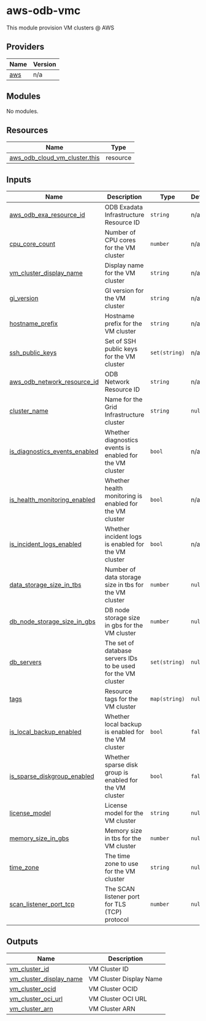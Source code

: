 # aws-odb-vmc
This module provision VM clusters @ AWS

<!-- BEGIN_TF_DOCS -->
## Providers

| Name                                              | Version |
|---------------------------------------------------|---------|
| <a name="provider_aws"></a> [aws](#provider\_aws) | n/a     |

## Modules

No modules.

## Resources

| Name                                                                                                                              | Type     |
|-----------------------------------------------------------------------------------------------------------------------------------|----------|
| [aws_odb_cloud_vm_cluster.this](https://registry.terraform.io/providers/hashicorp/aws/latest/docs/resources/odb_cloud_vm_cluster) | resource |

## Inputs

| Name                                                                                                                            | Description                                                   | Type          | Default | Required |
|---------------------------------------------------------------------------------------------------------------------------------|---------------------------------------------------------------|---------------|---------|:--------:|
| <a name="input_aws_odb_exa_resource_id"></a> [aws\_odb\_exa\_resource\_id](#input\_aws\_odb\_exa\_resource\_id)                 | ODB Exadata Infrastructure Resource ID                        | `string`      | n/a     |   yes    |
| <a name="input_cpu_core_count"></a> [cpu\_core\_count](#input\_cpu\_core\_count)                                                | Number of CPU cores for the VM cluster                        | `number`      | n/a     |   yes    |
| <a name="input_vm_cluster_display_name"></a> [vm\_cluster\_display\_name](#input\_vm\_cluster\_display\_name)                   | Display name for the VM cluster                               | `string`      | n/a     |   yes    |
| <a name="input_gi_version"></a> [gi\_version](#input\_gi\_version)                                                              | GI version for the VM cluster                                 | `string`      | n/a     |   yes    |
| <a name="input_hostname_prefix"></a> [hostname_prefix](#input\_hostname_prefix)                                                 | Hostname prefix for the VM cluster                            | `string`      | n/a     |   yes    |
| <a name="input_ssh_public_keys"></a> [ssh\_public\_keys](#input\_ssh\_public\_keys)                                             | Set of SSH public keys for the VM cluster                     | `set(string)` | n/a     |   yes    |
| <a name="input_aws_odb_network_resource_id"></a> [aws\_odb\_network\_resource\_id](#input\_aws\_odb\_network\_resource\_id)     | ODB Network Resource ID                                       | `string`      | n/a     |   yes    |
| <a name="input_cluster_name"></a> [cluster\_name](#input\_cluster\_name)                                                        | Name for the Grid Infrastructure cluster                      | `string`      | `null`  |    no    |
| <a name="input_is_diagnostics_events_enabled"></a> [is\_diagnostics\_events\_enabled](#input\_is\_diagnostics\_events\_enabled) | Whether diagnostics events is enabled for the VM cluster      | `bool`        | n/a     |   yes    |
| <a name="input_is_health_monitoring_enabled"></a> [is\_health\_monitoring\_enabled](#input\_is\_health\_monitoring\_enabled)    | Whether health monitoring is enabled for the VM cluster       | `bool`        | n/a     |   yes    |
| <a name="input_is_incident_logs_enabled"></a> [is\_incident\_logs\_enabled](#input\_is\_incident\_logs\_enabled)                | Whether incident logs is enabled for the VM cluster           | `bool`        | n/a     |   yes    |
| <a name="input_data_storage_size_in_tbs"></a> [data\_storage\_size\_in\_tbs](#input\_data\_storage\_size\_in\_tbs)              | Number of data storage size in tbs for the VM cluster         | `number`      | `null`  |    no    |
| <a name="input_db_node_storage_size_in_gbs"></a> [db\_node\_storage\_size\_in\_gbs](#input\_db\_node\_storage\_size\_in\_gbs)   | DB node storage size in gbs for the VM cluster                | `number`      | `null`  |    no    |
| <a name="input_db_servers"></a> [db\_servers](#input\_db\_servers)                                                              | The set of database servers IDs to be used for the VM cluster | `set(string)` | `null`  |    no    |
| <a name="input_tags"></a> [tags](#input\_tags)                                                                                  | Resource tags for the VM cluster                              | `map(string)` | `null`  |    no    |
| <a name="input_is_local_backup_enabled"></a> [is\_local\_backup\_enabled](#input\_is\_local\_backup\_enabled)                   | Whether local backup is enabled for the VM cluster            | `bool`        | `false` |    no    |
| <a name="input_is_sparse_diskgroup_enabled"></a> [is\_sparse\_diskgroup\_enabled](#input\_is\_sparse\_diskgroup\_enabled)       | Whether sparse disk group is enabled for the VM cluster       | `bool`        | `false` |    no    |
| <a name="input_license_model"></a> [license\_model](#input\_license\_model)                                                     | License model for the VM cluster                              | `string`      | `null`  |    no    |
| <a name="input_memory_size_in_gbs"></a> [memory\_size\_in\_gbs](#input\_memory\_size\_in\_gbs)                                  | Memory size in tbs for the VM cluster                         | `number`      | `null`  |    no    |
| <a name="input_time_zone"></a> [time\_zone](#input\_time\_zone)                                                                 | The time zone to use for the VM cluster                       | `string`      | `null`  |    no    |
| <a name="input_scan_listener_port_tcp"></a> [scan\_listener\_port\_tcp](#input\_scan\_listener\_port\_tcp)                      | The SCAN listener port for TLS (TCP) protocol                 | `number`      | `null`  |    no    |

## Outputs

| Name                                                                                                                  | Description               |
|-----------------------------------------------------------------------------------------------------------------------|---------------------------|
| <a name="output_vm_cluster_id"></a> [vm\_cluster\_id](#output\_vm\_cluster\_id)                                       | VM Cluster ID             |
| <a name="output_vm_cluster_display_name"></a> [vm\_cluster\_display\_name](#output\_vm\_cluster\_display\_name)       | VM Cluster Display Name   |
| <a name="output_vm_cluster_ocid"></a> [vm\_cluster\_ocid](#output\_vm\_cluster\_ocid)                                 | VM Cluster OCID           |
| <a name="output_vm_cluster_oci_url"></a> [vm\_cluster\_oci\_url](#output\_vm\_cluster\_oci\_url)                      | VM Cluster OCI URL        |
| <a name="output_vm_cluster_arn"></a> [vm\_cluster\_arn](#output\_vm\_cluster\_arn)                                    | VM Cluster ARN            |
<!-- END_TF_DOCS -->